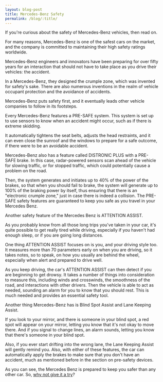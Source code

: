 ```yaml
---
layout: blog-post
title: Mercedes-Benz Safety
permalink: /blog/:title/
---
```


<p>If you're curious about the safety of Mercedes-Benz vehicles, then read on.</p>

<p>For many reasons, Mercedes-Benz is one of the safest cars on the market, and the company is committed to maintaining their high safety ratings worldwide.</p>

<p>Mercedes-Benz engineers and innovators have been preparing for over fifty years for an interaction that should not have to take place as you drive their vehicles: the accident.</p>

<p>In a Mercedes-Benz, they designed the crumple zone, which was invented for safety's sake. There are also numerous inventions in the realm of vehicle occupant protection and the avoidance of accidents.</p>

<p>Mercedes-Benz puts safety first, and it eventually leads other vehicle companies to follow in its footsteps.</p>

<p>Every Mercedes-Benz features a PRE-SAFE system. This system is set up to use sensors to know when an accident might occur, such as if there is extreme skidding.</p>

<p>It automatically tightens the seat belts, adjusts the head restraints, and it can even close the sunroof and the windows to prepare for a safe outcome, if there were to be an avoidable accident.</p>

<p>Mercedes-Benz also has a feature called DISTRONIC PLUS with a PRE-SAFE brake. In this case, radar-powered sensors scan ahead of the vehicle for slowing traffic, or for stopped traffic, which could potentially cause a problem on the road.</p>

<p>Then, the system generates and initiates up to 40% of the power of the brakes, so that when you should fail to brake, the system will generate up to 100% of the braking power by itself, thus ensuring that there is an "electronic crumple zone," just in case there is indeed a collision. The PRE-SAFE safety features are guaranteed to keep you safe as you travel in your Mercedes Benz.</p>

<p>Another safety feature of the Mercedes Benz is ATTENTION ASSIST.</p>

<p>As you probably know from all those long trips you've taken in your car, it's quite possible to get really tired while driving, especially if you haven't had enough sleep, or if you are going long distances.</p>

<p>One thing ATTENTION ASSIST focuses on is you, and your driving style too. It measures more than 70 parameters early on when you are driving, so it takes notes, so to speak, on how you usually are behind the wheel, especially when alert and prepared to drive well.</p>

<p>As you keep driving, the car's ATTENTION ASSIST can then detect if you are beginning to get drowsy. It takes a number of things into consideration to measure this, including winds and crosswinds, the smoothness of the road, and interactions with other drivers. Then the vehicle is able to act as needed, sounding an alarm for you to know that you should rest. This is much needed and provides an essential safety tool.</p>

<p>Another thing Mercedes-Benz has is Blind Spot Assist and Lane Keeping Assist.</p>

<p>If you look to your mirror, and there is someone in your blind spot, a red spot will appear on your mirror, letting you know that it's not okay to move there. And if you signal to change lines, an alarm sounds, letting you know that there's someone in your blind spot.</p>

<p>Also, if you ever start drifting into the wrong lane, the Lane Keeping Assist will gently remind you. Also, with either of these features, the car can automatically apply the brakes to make sure that you don't have an accident, much as mentioned before in the section on pre-safety devices.</p>

<p>As you can see, the Mercedes Benz is prepared to keep you safer than any other car. So, <a href="https://www.autohaussouthbay.com">why not give it a try</a>?</p>